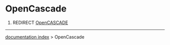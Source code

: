 # OpenCascade
1.  REDIRECT [OpenCASCADE](OpenCASCADE.md)

---
[documentation index](../README.md) > OpenCascade
